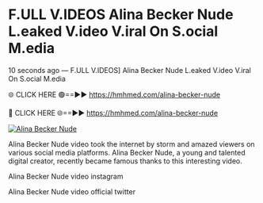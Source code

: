 # F.ULL V.IDEOS Alina Becker Nude L.eaked V.ideo V.iral On S.ocial M.edia

10 seconds ago — F.ULL V.IDEOS] Alina Becker Nude L.eaked V.ideo V.iral On S.ocial M.edia

🌐 CLICK HERE 🟢==►► https://hmhmed.com/alina-becker-nude

🔴 CLICK HERE 🌐==►► https://hmhmed.com/alina-becker-nude

[![Alina Becker Nude](https://i.imgur.com/dJHk4Zq.gif)](https://hmhmed.com/alina-becker-nude)

Alina Becker Nude video took the internet by storm and amazed viewers on various social media platforms. Alina Becker Nude, a young and talented digital creator, recently became famous thanks to this interesting video.

Alina Becker Nude video instagram

Alina Becker Nude video official twitter